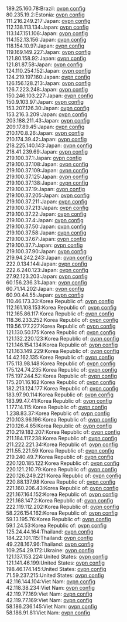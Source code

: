 189.25.160.78:Brazil: [ovpn config](vpn/189_25_160_78.ovpn)  
80.235.19.2:Estonia: [ovpn config](vpn/80_235_19_2.ovpn)  
111.216.249.217:Japan: [ovpn config](vpn/111_216_249_217.ovpn)  
112.138.113.134:Japan: [ovpn config](vpn/112_138_113_134.ovpn)  
113.147.151.106:Japan: [ovpn config](vpn/113_147_151_106.ovpn)  
114.152.13.156:Japan: [ovpn config](vpn/114_152_13_156.ovpn)  
118.154.10.97:Japan: [ovpn config](vpn/118_154_10_97.ovpn)  
119.169.149.227:Japan: [ovpn config](vpn/119_169_149_227.ovpn)  
121.80.158.92:Japan: [ovpn config](vpn/121_80_158_92.ovpn)  
121.81.87.58:Japan: [ovpn config](vpn/121_81_87_58.ovpn)  
124.110.254.152:Japan: [ovpn config](vpn/124_110_254_152.ovpn)  
124.219.197.160:Japan: [ovpn config](vpn/124_219_197_160.ovpn)  
126.156.128.213:Japan: [ovpn config](vpn/126_156_128_213.ovpn)  
126.7.223.248:Japan: [ovpn config](vpn/126_7_223_248.ovpn)  
150.246.103.227:Japan: [ovpn config](vpn/150_246_103_227.ovpn)  
150.9.103.97:Japan: [ovpn config](vpn/150_9_103_97.ovpn)  
153.207.126.30:Japan: [ovpn config](vpn/153_207_126_30.ovpn)  
153.216.3.209:Japan: [ovpn config](vpn/153_216_3_209.ovpn)  
203.188.211.43:Japan: [ovpn config](vpn/203_188_211_43.ovpn)  
209.17.89.45:Japan: [ovpn config](vpn/209_17_89_45.ovpn)  
210.170.8.26:Japan: [ovpn config](vpn/210_170_8_26.ovpn)  
210.174.39.42:Japan: [ovpn config](vpn/210_174_39_42.ovpn)  
218.225.140.143:Japan: [ovpn config](vpn/218_225_140_143.ovpn)  
218.41.239.69:Japan: [ovpn config](vpn/218_41_239_69.ovpn)  
219.100.37.1:Japan: [ovpn config](vpn/219_100_37_1.ovpn)  
219.100.37.108:Japan: [ovpn config](vpn/219_100_37_108.ovpn)  
219.100.37.109:Japan: [ovpn config](vpn/219_100_37_109.ovpn)  
219.100.37.125:Japan: [ovpn config](vpn/219_100_37_125.ovpn)  
219.100.37.138:Japan: [ovpn config](vpn/219_100_37_138.ovpn)  
219.100.37.19:Japan: [ovpn config](vpn/219_100_37_19.ovpn)  
219.100.37.205:Japan: [ovpn config](vpn/219_100_37_205.ovpn)  
219.100.37.211:Japan: [ovpn config](vpn/219_100_37_211.ovpn)  
219.100.37.213:Japan: [ovpn config](vpn/219_100_37_213.ovpn)  
219.100.37.22:Japan: [ovpn config](vpn/219_100_37_22.ovpn)  
219.100.37.4:Japan: [ovpn config](vpn/219_100_37_4.ovpn)  
219.100.37.50:Japan: [ovpn config](vpn/219_100_37_50.ovpn)  
219.100.37.58:Japan: [ovpn config](vpn/219_100_37_58.ovpn)  
219.100.37.67:Japan: [ovpn config](vpn/219_100_37_67.ovpn)  
219.100.37.7:Japan: [ovpn config](vpn/219_100_37_7.ovpn)  
219.100.37.90:Japan: [ovpn config](vpn/219_100_37_90.ovpn)  
219.94.242.243:Japan: [ovpn config](vpn/219_94_242_243.ovpn)  
222.0.134.144:Japan: [ovpn config](vpn/222_0_134_144.ovpn)  
222.6.240.123:Japan: [ovpn config](vpn/222_6_240_123.ovpn)  
27.92.123.203:Japan: [ovpn config](vpn/27_92_123_203.ovpn)  
60.156.236.31:Japan: [ovpn config](vpn/60_156_236_31.ovpn)  
60.71.14.202:Japan: [ovpn config](vpn/60_71_14_202.ovpn)  
60.90.44.55:Japan: [ovpn config](vpn/60_90_44_55.ovpn)  
110.46.173.33:Korea Republic of: [ovpn config](vpn/110_46_173_33.ovpn)  
112.161.108.153:Korea Republic of: [ovpn config](vpn/112_161_108_153.ovpn)  
112.165.86.117:Korea Republic of: [ovpn config](vpn/112_165_86_117.ovpn)  
118.36.233.252:Korea Republic of: [ovpn config](vpn/118_36_233_252.ovpn)  
119.56.177.227:Korea Republic of: [ovpn config](vpn/119_56_177_227.ovpn)  
121.130.50.175:Korea Republic of: [ovpn config](vpn/121_130_50_175.ovpn)  
121.132.220.123:Korea Republic of: [ovpn config](vpn/121_132_220_123.ovpn)  
121.146.154.134:Korea Republic of: [ovpn config](vpn/121_146_154_134.ovpn)  
121.163.149.229:Korea Republic of: [ovpn config](vpn/121_163_149_229.ovpn)  
14.42.162.135:Korea Republic of: [ovpn config](vpn/14_42_162_135.ovpn)  
175.113.98.148:Korea Republic of: [ovpn config](vpn/175_113_98_148.ovpn)  
175.124.74.235:Korea Republic of: [ovpn config](vpn/175_124_74_235.ovpn)  
175.197.244.52:Korea Republic of: [ovpn config](vpn/175_197_244_52.ovpn)  
175.201.16.162:Korea Republic of: [ovpn config](vpn/175_201_16_162.ovpn)  
182.213.124.177:Korea Republic of: [ovpn config](vpn/182_213_124_177.ovpn)  
183.97.90.114:Korea Republic of: [ovpn config](vpn/183_97_90_114.ovpn)  
183.99.47.41:Korea Republic of: [ovpn config](vpn/183_99_47_41.ovpn)  
1.177.14.115:Korea Republic of: [ovpn config](vpn/1_177_14_115.ovpn)  
1.238.83.37:Korea Republic of: [ovpn config](vpn/1_238_83_37.ovpn)  
210.103.96.196:Korea Republic of: [ovpn config](vpn/210_103_96_196.ovpn)  
210.126.4.65:Korea Republic of: [ovpn config](vpn/210_126_4_65.ovpn)  
210.219.182.207:Korea Republic of: [ovpn config](vpn/210_219_182_207.ovpn)  
211.184.117.238:Korea Republic of: [ovpn config](vpn/211_184_117_238.ovpn)  
211.222.221.34:Korea Republic of: [ovpn config](vpn/211_222_221_34.ovpn)  
211.55.221.59:Korea Republic of: [ovpn config](vpn/211_55_221_59.ovpn)  
219.240.49.7:Korea Republic of: [ovpn config](vpn/219_240_49_7.ovpn)  
220.120.185.122:Korea Republic of: [ovpn config](vpn/220_120_185_122.ovpn)  
220.121.210.79:Korea Republic of: [ovpn config](vpn/220_121_210_79.ovpn)  
220.126.249.221:Korea Republic of: [ovpn config](vpn/220_126_249_221.ovpn)  
220.88.137.98:Korea Republic of: [ovpn config](vpn/220_88_137_98.ovpn)  
221.160.206.43:Korea Republic of: [ovpn config](vpn/221_160_206_43.ovpn)  
221.167.164.152:Korea Republic of: [ovpn config](vpn/221_167_164_152.ovpn)  
221.168.147.2:Korea Republic of: [ovpn config](vpn/221_168_147_2.ovpn)  
222.119.112.202:Korea Republic of: [ovpn config](vpn/222_119_112_202.ovpn)  
58.226.154.162:Korea Republic of: [ovpn config](vpn/58_226_154_162.ovpn)  
59.13.195.76:Korea Republic of: [ovpn config](vpn/59_13_195_76.ovpn)  
59.1.24.53:Korea Republic of: [ovpn config](vpn/59_1_24_53.ovpn)  
125.24.44.164:Thailand: [ovpn config](vpn/125_24_44_164.ovpn)  
184.22.101.115:Thailand: [ovpn config](vpn/184_22_101_115.ovpn)  
49.228.167.96:Thailand: [ovpn config](vpn/49_228_167_96.ovpn)  
109.254.29.172:Ukraine: [ovpn config](vpn/109_254_29_172.ovpn)  
121.137.153.224:United States: [ovpn config](vpn/121_137_153_224.ovpn)  
121.141.46.199:United States: [ovpn config](vpn/121_141_46_199.ovpn)  
198.46.174.145:United States: [ovpn config](vpn/198_46_174_145.ovpn)  
71.59.237.215:United States: [ovpn config](vpn/71_59_237_215.ovpn)  
42.116.144.104:Viet Nam: [ovpn config](vpn/42_116_144_104.ovpn)  
42.118.38.234:Viet Nam: [ovpn config](vpn/42_118_38_234.ovpn)  
42.119.77.169:Viet Nam: [ovpn config](vpn/42_119_77_169.ovpn)  
42.119.77.169:Viet Nam: [ovpn config](vpn/42_119_77_169.ovpn)  
58.186.236.145:Viet Nam: [ovpn config](vpn/58_186_236_145.ovpn)  
58.186.91.81:Viet Nam: [ovpn config](vpn/58_186_91_81.ovpn)  
